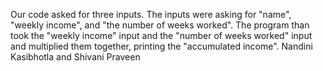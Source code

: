 Our code asked for three inputs. The inputs were asking for "name", "weekly income", and "the number of weeks worked". The program than took the "weekly income" input and the "number of weeks worked" input and multiplied them together, printing the "accumulated income". Nandini Kasibhotla and Shivani Praveen
